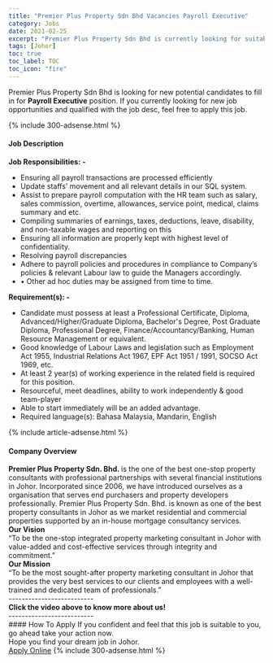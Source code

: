 ```yaml
---
title: "Premier Plus Property Sdn Bhd Vacancies Payroll Executive" 
category: Jobs 
date: 2021-02-25 
excerpt: "Premier Plus Property Sdn Bhd is currently looking for suitable person to fill in the Payroll Executive which based in Johor" 
tags: [Johor] 
toc: true 
toc_label: TOC 
toc_icon: "fire" 
--- 
```


<p>Premier Plus Property Sdn Bhd is looking for new potential candidates to fill in for <b>Payroll Executive</b> position. If you currently looking for new job opportunities and qualified with the job desc, feel free to apply this job.
</p>{% include 300-adsense.html %} 
<div><div><h4>Job Description</h4></div><div><div><span><div><div><strong>Job Responsibilities: -</strong></div><ul><li>Ensuring all payroll transactions are processed efficiently</li><li>Update staffs&#8217; movement and all relevant details in our SQL system.</li><li>Assist to prepare payroll computation with the HR team such as salary, sales commission, overtime, allowances, service point, medical, claims summary and etc.</li><li>Compiling summaries of earnings, taxes, deductions, leave, disability, and non-taxable wages and reporting on this</li><li>Ensuring all information are properly kept with highest level of confidentiality.</li><li>Resolving payroll discrepancies</li><li>Adhere to payroll policies and procedures in compliance to Company&#8217;s policies &amp; relevant Labour law to guide the Managers accordingly.</li><li>&#8226; Other ad hoc duties may be assigned from time to time.</li></ul><div><strong>Requirement(s): -&#160;</strong></div><ul><li>Candidate must possess at least a Professional Certificate, Diploma, Advanced/Higher/Graduate Diploma, Bachelor's Degree, Post Graduate Diploma, Professional Degree, Finance/Accountancy/Banking, Human Resource Management or equivalent.</li><li>Good knowledge of Labour Laws and legislation such as Employment Act 1955, Industrial Relations Act 1967, EPF Act 1951 / 1991, SOCSO Act 1969, etc.</li><li>At least 2 year(s) of working experience in the related field is required for this position.</li><li>Resourceful, meet deadlines, ability to work independently &amp; good team-player</li><li>Able to start immediately will be an added advantage.</li><li>Required language(s): Bahasa Malaysia, Mandarin, English</li></ul></div></span></div></div></div> 
{% include article-adsense.html %} 
<div><div><h4>Company Overview</h4></div><div><div><span><div><div>
<div>
<strong>Premier Plus Property Sdn. Bhd.&#160;</strong>is the one of the best one-stop property consultants with professional partnerships with several financial institutions in Johor. Incorporated since 2006, we have introduced ourselves as a organisation that serves end purchasers and property developers professionally. Premier Plus Property Sdn. Bhd. is known as one of the best property consultants in Johor as we market residential and commercial properties supported by an in-house mortgage consultancy services.</div>
<div>
<strong>Our Vision</strong></div>
<div>
		&#8220;To be the one-stop integrated property marketing consultant in Johor with value-added and cost-effective services through integrity and commitment.&#8221;</div>
<div>
<strong>Our Mission</strong></div>
<div>
		&#8220;To be the most sought-after property marketing consultant in Johor that provides the very best services to our clients and employees with a well-trained and dedicated team of professionals.&#8221;</div>
<div>
		--------------------------</div>
<div>
<strong>Click the video above to know more about us!</strong></div>
<div>
<div>
			--------------------------</div>
</div>
</div></div></span></div></div></div> 
#### How To Apply 
If you confident and feel that this job is suitable to you, go ahead take your action now. <br/> 
Hope you find your dream job in Johor. <br/> 
<a href="https://www.jobstreet.com.my/en/job/payroll-executive-4490796?jobId=jobstreet-my-job-4490796&" class="btn btn--info" target="_blank" rel="nofollow noopenner">Apply Online</a> 
{% include 300-adsense.html %} 